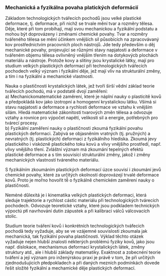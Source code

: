 ### Mechanická a fyzikálna povaha platických deformácií

Základom technologických tvářecích pochodů jsou velké plastické deformace, tj. deformace, při nichž se trvale mění tvar a rozměry tělesa. Děje, které při tom probíhají, mají svou mechanickou a fyzikální podstatu a mohou být doprovázeny i změnami chemické povahy. Tvar a rozměry tvářeného tělesa se mění účinkem vnějších sil působících na zpracovávaný kov prostřednictvím pracovních ploch nástrojů. Jde tedy především o děj mechanické povahy, projevující se různými stavy napjatosti a deformace v tvářeném objemu tělesa ovlivněný vnějším třením na dotykovýcb plochách materiálu a nástroje. Protože kovy a slitiny jsou krystalické látky, mají pro studium velkých plastických deformací při technologických tvářecích pochodech velký význam i fyzikální děje, jež mají vliv na strukturální změny, a tím i na fyzikální a mechanické vlastnosti.

Nauka o plastičnosti krystalických látek, jež tvoří širší vědní základ teorie tvářecích pochodú, má v podstatě dvojí zaměření:\
a) Mechanickomatematické zaměrení, které je náplní nauky o plasticitě kovů a předpokládá kov jako izotropní a homogenní krystalickou látku. Všímá si stavu napjatosti a deformace a rychlosti deformace ve vztahu k vnějším silám. Hledá matematické zákonitosti tvarových změn tělesa a odvozuje vztahy a rovnice pro výpočet napětí, velikosti sil a energie, potřebných pro tvárecí procesy.\
b) Fyzikální zaměření nauky o plastičnosti zkoumá fyzikální povahu plastických deformaci. Zabývá se objasněním vratných (tj. pružných) a nevratných (tj. plastických) deformaci z fyzikálního hlediska. Zkoumá jevy plastického i viskózně plastického toku kovủ a vlivy vnějšiho prostředí, např. vlivy vnějšího tření. Zvláštní význam má zkoumání tepelných efektủ plastické deformace a s tím souvisící strukturální změny, jakož i změny mechanických vlastností tváreného materiálu.

S fyzikálním zkoumáním plastických deformací úzce souvisí i zkoumání jevů chemické povahy, které za určitých okolností doprovázejí trvalé deformace kovů. Proto je mořno hovořit tě̌ o fyzikálně chemickém zaměrení nauky o plastičnosti.

Neméné dûlexitá je i kinematika velkých plastických deformaci, která sleduje trajektorie a rychlost cástic materiálu při technologických tvárecích pochodech. Odvozuje teoretické vztahy, které jsou podkladem technických výpoctú płí navrhování dutin zápustek a při kalibraci válců válcovacích stolic.

Studium teorie tváření kovů i konkrétních technologických tváfecich pochodâ tedy vyžaduje, aby se ve vzájemné souvislosti zkoumala jak mechanická, tak fyzikální povaha plastičnosti. Výklad těchto otázek vyžaduje nejen hlubší znalosti nékterých problémú fyziky kovů, jako jsou např. dislokace, mechanismus deformací krystalických látek, změny struktury atd., ale i hlubší základy matematiky. Exaktnost a zobecnéní teorie tváfení a její význam pro inženýrskou praxi je právě v tom, že při určitých zjednodušujicich płedpokladech a při daných mezních podmínkách dovede řešit složité fyzikální a mechamické děje plastických deformací.